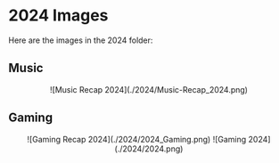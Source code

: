# 2024 Images

Here are the images in the 2024 folder:

## Music
<div align="center">
    ![Music Recap 2024](./2024/Music-Recap_2024.png)
</div>

## Gaming
<div align="center">
    ![Gaming Recap 2024](./2024/2024_Gaming.png)  
    ![Gaming 2024](./2024/2024.png)
</div>

